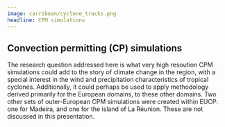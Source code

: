 ```yaml
---
image: carribean/cyclone_tracks.png
headline: CPM simulations
---
```


## Convection permitting (CP) simulations

The research question addressed here is what very high resoution CPM simulations could add to the story of climate change in the region, with a special interest in the wind and precipitation characteristics of tropical cyclones. Additionally, it could perhaps be used to apply methodology derived primarily for the European domains, to these other domains. Two other sets of outer-European CPM simulations were created within EUCP: one for Madeira, and one for the island of La Réunion. These are not discussed in this presentation.
